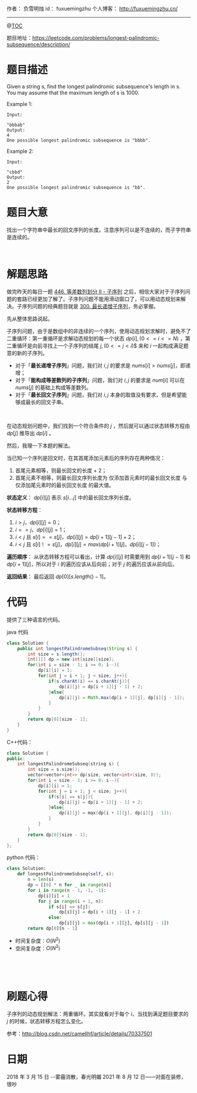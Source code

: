
作者： 负雪明烛
id：	fuxuemingzhu
个人博客：	http://fuxuemingzhu.cn/

---
@[TOC](目录)

题目地址：https://leetcode.com/problems/longest-palindromic-subsequence/description/

# 题目描述

Given a string s, find the longest palindromic subsequence's length in s. You may assume that the maximum length of s is 1000.

Example 1:

    Input:
    
    "bbbab"
    Output:
    4
    One possible longest palindromic subsequence is "bbbb".
    
Example 2:

    Input:
    
    "cbbd"
    Output:
    2
    One possible longest palindromic subsequence is "bb".

# 题目大意

找出一个字符串中最长的回文序列的长度。注意序列可以是不连续的，而子字符串是连续的。

​

# 解题思路


做完昨天的每日一题 [446. 等差数列划分 II - 子序列](https://leetcode-cn.com/problems/arithmetic-slices-ii-subsequence/) 之后，相信大家对于子序列问题的套路已经更加了解了。子序列问题不能用滑动窗口了，可以用动态规划来解决。子序列问题的经典题目就是 [300. 最长递增子序列](https://leetcode-cn.com/problems/longest-increasing-subsequence/)，务必掌握。
​

先从整体思路说起。
​

子序列问题，由于是数组中的非连续的一个序列，使用动态规划求解时，避免不了二重循环：第一重循环是求解动态规划的每一个状态 $dp[i], (0 <= i <= N)$ ，第二重循环是向前寻找上一个子序列的结尾 $j ,(0 <= j < i)$$ 来和 $i$ 一起构成满足题意的新的子序列。


- 对于「**最长递增子序列**」问题，我们对 $i, j$ 的要求是 $nums[i] > nums[j]$，即递增；
- 对于「**能构成等差数列的子序列**」问题，我们对 $i, j$ 的要求是 $num[i]$ 可以在 $nums[j]$ 的基础上构成等差数列。
- 对于「**最长回文子序列**」问题，我们对 $i, j$ 本身的取值没有要求，但是希望能够成最长的回文子串。

​

在动态规划问题中，我们找到一个符合条件的 $j$ ，然后就可以通过状态转移方程由 $dp[j]$ 推导出 $dp[i]$ 。


然后，我理一下本题的解法。
​

当已知一个序列是回文时，在其首尾添加元素后的序列存在两种情况：

1. 首尾元素相等，则最长回文的长度 + 2；
1. 首尾元素不相等，则最长回文序列长度为 仅添加首元素时的最长回文长度 与 仅添加尾元素时的最长回文长度 的最大值。



**状态定义**： $dp[i][j]$ 表示 $s[i…j]$ 中的最长回文序列长度。
​

**状态转移方程**：

1. $i > j$，$dp[i][j] = 0$；
1. $i == j$，$dp[i][j] = 1$；
1. $i < j$ 且 $s[i] == s[j]$，$dp[i][j] = dp[i + 1][j - 1] + 2$；
1. $i < j$ 且 $s[i]！= s[j]$，$dp[i][j] = max(dp[i + 1][j]，dp[i][j - 1])$；



**遍历顺序**：
从状态转移方程可以看出，计算 $dp[i][j]$ 时需要用到 $dp[i+1][j - 1]$ 和 $dp[i + 1][j]$，所以对于 $i$ 的遍历应该从后向前；对于 $j$ 的遍历应该从前向后。
​

**返回结果**：
最后返回 $dp[0][s.length() - 1]$。


# 代码


提供了三种语言的代码。


java 代码
```java
class Solution {
    public int longestPalindromeSubseq(String s) {
        int size = s.length();
        int[][] dp = new int[size][size];
        for(int i = size - 1; i >= 0; i--){
            dp[i][i] = 1;
            for(int j = i + 1; j < size; j++){
                if(s.charAt(i) == s.charAt(j)){
                    dp[i][j] = dp[i + 1][j - 1] + 2;
                }else{
                    dp[i][j] = Math.max(dp[i + 1][j], dp[i][j - 1]);
                }
            }
        }
        return dp[0][size - 1];
    }
}
```

C++代码：
```cpp
class Solution {
public:
    int longestPalindromeSubseq(string s) {
        int size = s.size();
        vector<vector<int>> dp(size, vector<int>(size, 0));
        for(int i = size - 1; i >= 0; i--){
            dp[i][i] = 1;
            for(int j = i + 1; j < size; j++){
                if(s[i] == s[j]){
                    dp[i][j] = dp[i + 1][j - 1] + 2;
                }else{
                    dp[i][j] = max(dp[i + 1][j], dp[i][j - 1]);
                }
            }
        }
        return dp[0][size - 1];
    }
};
```

python 代码：
```python
class Solution:
    def longestPalindromeSubseq(self, s):
        n = len(s)
        dp = [[0] * n for _ in range(n)]
        for i in range(n - 1, -1, -1):
            dp[i][i] = 1
            for j in range(i + 1, n):
                if s[i] == s[j]:
                    dp[i][j] = dp[i + 1][j - 1] + 2
                else:
                    dp[i][j] = max(dp[i + 1][j], dp[i][j - 1])
        return dp[0][n - 1]
```

- 时间复杂度：$O(N^2)$
- 空间复杂度：$O(N^2)$

​

​

# 刷题心得


子序列的动态规划解法：两重循环。其实就看对于每个 $i$，当找到满足题目要求的 $j$ 的时候，状态转移方程怎么变化。
​



参考：http://blog.csdn.net/camellhf/article/details/70337501

# 日期

2018 年 3 月 15 日 --雾霾消散，春光明媚
2021 年 8 月 12 日——对面在装修，很吵


  [1]: http://blog.csdn.net/fuxuemingzhu/article/details/79529337
